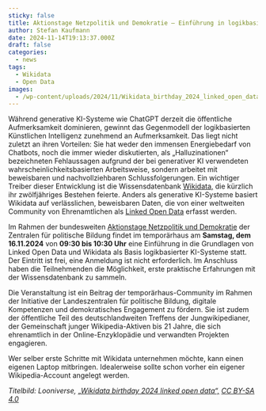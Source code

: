 ```yaml
---
sticky: false
title: Aktionstage Netzpolitik und Demokratie – Einführung in logikbasierte KI und Linked Open Data
author: Stefan Kaufmann
date: 2024-11-14T19:13:37.000Z
draft: false
categories:
  - news
tags:
  - Wikidata
  - Open Data
images: 
  - /wp-content/uploads/2024/11/Wikidata_birthday_2024_linked_open_data.jpg
---
```


Während generative KI-Systeme wie ChatGPT derzeit die öffentliche Aufmerksamkeit dominieren, gewinnt das Gegenmodell der logikbasierten Künstlichen Intelligenz zunehmend an Aufmerksamkeit. 
Das liegt nicht zuletzt an ihren Vorteilen: Sie hat weder den immensen Energiebedarf von Chatbots, noch die immer wieder diskutierten, als „Halluzinationen“ bezeichneten Fehlaussagen aufgrund der bei generativer KI verwendeten wahrscheinlichkeitsbasierten Arbeitsweise, sondern arbeitet mit beweisbaren und nachvollziehbaren Schlussfolgerungen. 
Ein wichtiger Treiber dieser Entwicklung ist die Wissensdatenbank [Wikidata,](https://de.wikipedia.org/wiki/Wikidata) die kürzlich ihr zwölfjähriges Bestehen feierte. 
Anders als generative KI-Systeme basiert Wikidata auf verlässlichen, beweisbaren Daten, die von einer weltweiten Community von Ehrenamtlichen als [Linked Open Data](https://data.europa.eu/en/publications/datastories/linking-data-what-does-it-mean) erfasst werden.

Im Rahmen der bundesweiten [Aktionstage Netzpolitik und Demokratie](https://netzpolitische-bildung.de/) der Zentralen für politische Bildung findet im temporärhaus am **Samstag, dem 16.11.2024** von **09:30 bis 10:30 Uhr** eine Einführung in die Grundlagen von Linked Open Data und Wikidata als Basis logikbasierter KI-Systeme statt.
Der Eintritt ist frei, eine Anmeldung ist nicht erforderlich.
Im Anschluss haben die Teilnehmenden die Möglichkeit, erste praktische Erfahrungen mit der Wissensdatenbank zu sammeln. 

Die Veranstaltung ist ein Beitrag der temporärhaus-Community im Rahmen der Initiative der Landeszentralen für politische Bildung, digitale Kompetenzen und demokratisches Engagement zu fördern.
Sie ist zudem der öffentliche Teil des deutschlandweiten Treffens der Jungwikipedianer, der Gemeinschaft junger Wikipedia-Aktiven bis 21 Jahre, die sich ehrenamtlich in der Online-Enzyklopädie und verwandten Projekten engagieren. 

Wer selber erste Schritte mit Wikidata unternehmen möchte, kann einen eigenen Laptop mitbringen. Idealerweise sollte schon vorher ein eigener Wikipedia-Account angelegt werden.

_Titelbild: Looniverse, [„Wikidata birthday 2024 linked open data“,](https://commons.wikimedia.org/wiki/File:Wikidata_birthday_2024_linked_open_data.jpg) [CC BY-SA 4.0](https://creativecommons.org/licenses/by-sa/4.0/legalcode)_
